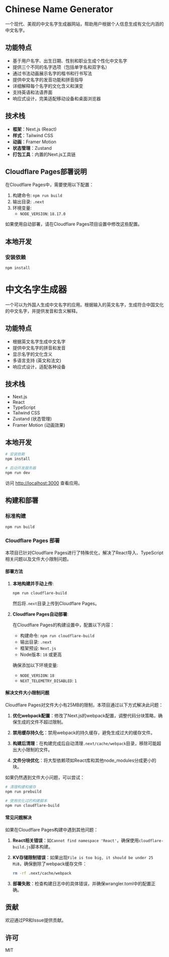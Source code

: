 # Chinese Name Generator

一个现代、美观的中文名字生成器网站，帮助用户根据个人信息生成有文化内涵的中文名字。

## 功能特点

- 基于用户名字、出生日期、性别和职业生成个性化中文名字
- 提供三个不同的名字选项（包括单字名和双字名）
- 通过书法动画展示名字的楷书和行书写法
- 提供中文名字的发音功能和拼音指导
- 详细解释每个名字的文化含义和演变
- 支持英语和法语界面
- 响应式设计，完美适配移动设备和桌面浏览器

## 技术栈

- **框架**：Next.js (React)
- **样式**：Tailwind CSS
- **动画**：Framer Motion
- **状态管理**：Zustand
- **打包工具**：内置的Next.js工具链

## Cloudflare Pages部署说明

在Cloudflare Pages中，需要使用以下配置：

1. 构建命令: `npm run build`
2. 输出目录: `.next`
3. 环境变量:
   - `NODE_VERSION`: `18.17.0`

如果使用自动部署，请在Cloudflare Pages项目设置中修改这些配置。

## 本地开发

### 安装依赖

```bash
npm install
```

# 中文名字生成器

一个可以为外国人生成中文名字的应用。根据输入的英文名字，生成符合中国文化的中文名字，并提供发音和含义解释。

## 功能特点

- 根据英文名字生成中文名字
- 提供中文名字的拼音和发音
- 显示名字的文化含义
- 多语言支持 (英文和法文)
- 响应式设计，适配各种设备

## 技术栈

- Next.js
- React
- TypeScript
- Tailwind CSS
- Zustand (状态管理)
- Framer Motion (动画效果)

## 本地开发

```bash
# 安装依赖
npm install

# 启动开发服务器
npm run dev
```

访问 [http://localhost:3000](http://localhost:3000) 查看应用。

## 构建和部署

### 标准构建

```bash
npm run build
```

### Cloudflare Pages 部署

本项目已针对Cloudflare Pages进行了特殊优化，解决了React导入、TypeScript相关问题以及文件大小限制问题。

#### 部署方法

1. **本地构建并手动上传**:
   ```bash
   npm run cloudflare-build
   ```
   然后将`.next`目录上传到Cloudflare Pages。

2. **Cloudflare Pages自动部署**:
   
   在Cloudflare Pages的构建设置中，配置以下内容：
   - 构建命令: `npm run cloudflare-build`
   - 输出目录: `.next`
   - 框架预设: `Next.js`
   - Node版本: `18` 或更高

   确保添加以下环境变量:
   - `NODE_VERSION`: `18`
   - `NEXT_TELEMETRY_DISABLED`: `1`

#### 解决文件大小限制问题

Cloudflare Pages对文件大小有25MB的限制，本项目通过以下方式解决此问题：

1. **优化webpack配置**：修改了Next.js的webpack配置，调整代码分块策略，确保生成的文件不超过限制。

2. **禁用缓存持久化**：禁用webpack的持久缓存，避免生成过大的缓存文件。

3. **构建后清理**：在构建完成后自动清理`.next/cache/webpack`目录，移除可能超出大小限制的文件。

4. **文件分块优化**：将大型依赖项如React库和其他node_modules分成更小的块。

如果仍然遇到文件大小问题，可以尝试：
```bash
# 清理构建和缓存
npm run prebuild

# 使用优化过的构建脚本
npm run cloudflare-build
```

#### 常见问题解决

如果在Cloudflare Pages构建中遇到其他问题：

1. **React相关错误**：如`Cannot find namespace 'React'`，确保使用`cloudflare-build.js`脚本构建。

2. **KV存储限制错误**：如果出现`File is too big, it should be under 25 MiB`，确保删除了webpack缓存文件：
   ```bash
   rm -rf .next/cache/webpack
   ```

3. **部署失败**：检查构建日志中的具体错误，并确保wrangler.toml中的配置正确。

## 贡献

欢迎通过PR和Issue提供贡献。

## 许可

MIT
